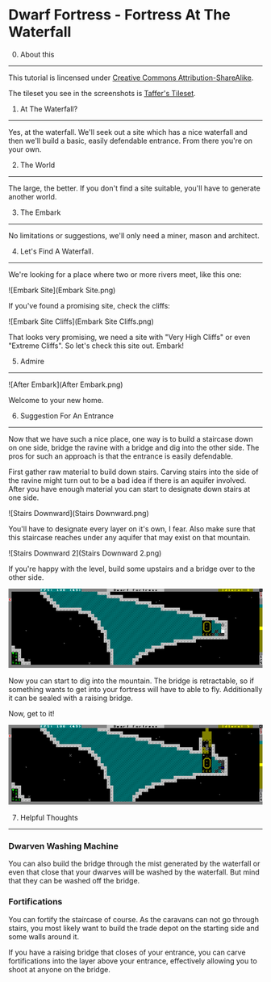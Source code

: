 Dwarf Fortress - Fortress At The Waterfall
==========================================


0. About this
-------------

This tutorial is lincensed under [Creative Commons Attribution-ShareAlike](http://creativecommons.org/licenses/by-sa/4.0/).

The tileset you see in the screenshots is [Taffer's Tileset](http://www.bay12forums.com/smf/index.php?topic=107924.0).


1. At The Waterfall?
--------------------

Yes, at the waterfall. We'll seek out a site which has a nice waterfall and
then we'll build a basic, easily defendable entrance. From there you're on
your own.


2. The World
------------

The large, the better. If you don't find a site suitable, you'll have
to generate another world.


3. The Embark
-------------

No limitations or suggestions, we'll only need a miner, mason and architect.


4. Let's Find A Waterfall.
--------------------------

We're looking for a place where two or more rivers meet, like this one:

![Embark Site](Embark Site.png)

If you've found a promising site, check the cliffs:

![Embark Site Cliffs](Embark Site Cliffs.png)

That looks very promising, we need a site with "Very High Cliffs" or
even "Extreme Cliffs". So let's check this site out. Embark!


5. Admire
---------

![After Embark](After Embark.png)

Welcome to your new home.


6. Suggestion For An Entrance
-----------------------------

Now that we have such a nice place, one way is to build a staircase down on
one side, bridge the ravine with a bridge and dig into the other side.
The pros for such an approach is that the entrance is easily defendable.

First gather raw material to build down stairs. Carving stairs into the side
of the ravine might turn out to be a bad idea if there is an aquifer involved.
After you have enough material you can start to designate down stairs at one
side.

![Stairs Downward](Stairs Downward.png)

You'll have to designate every layer on it's own, I fear. Also make sure that
this staircase reaches under any aquifer that may exist on that mountain.

![Stairs Downward 2](Stairs Downward 2.png)

If you're happy with the level, build some upstairs and a bridge over to the other side.

![Bridge](Bridge.png)

Now you can start to dig into the mountain. The bridge is retractable, so if
something wants to get into your fortress will have to able to fly. Additionally
it can be sealed with a raising bridge.

Now, get to it!

![Dig](Dig.png)


7. Helpful Thoughts
-------------------

### Dwarven Washing Machine

You can also build the bridge through the mist generated by the waterfall or
even that close that your dwarves will be washed by the waterfall. But mind
that they can be washed off the bridge.


### Fortifications

You can fortify the staircase of course. As the caravans can not go through
stairs, you most likely want to build the trade depot on the starting side and
some walls around it.

If you have a raising bridge that closes of your entrance, you can carve
fortifications into the layer above your entrance, effectively allowing you
to shoot at anyone on the bridge.


